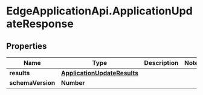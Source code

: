# EdgeApplicationApi.ApplicationUpdateResponse

## Properties

Name | Type | Description | Notes
------------ | ------------- | ------------- | -------------
**results** | [**ApplicationUpdateResults**](ApplicationUpdateResults.md) |  | 
**schemaVersion** | **Number** |  | 


